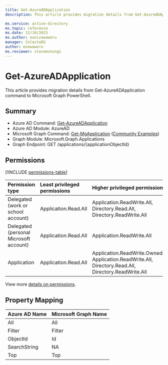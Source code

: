 ```yaml
---
title: Get-AzureADApplication
description: This article provides migration details from Get-AzureADApplication command to Microsoft Graph PowerShell.

ms.service: active-directory
ms.topic: reference
ms.date: 12/10/2023
ms.author: eunicewaweru
manager: CelesteDG
author: msewaweru
ms.reviewer: stevemutungi
---
```


# Get-AzureADApplication

This article provides migration details from Get-AzureADApplication command to Microsoft Graph PowerShell.

## Summary

+ Azure AD Command: [Get-AzureADApplication](/powershell/module/azuread/get-azureadapplication)
+ Azure AD Module: AzureAD
+ Microsoft Graph Command: [Get-MgApplication](/powershell/module/microsoft.graph.applications/get-mgapplication) ([Community Examples](https://github.com/orgs/msgraph/discussions?discussions_q=Get-MgApplication))
+ Graph Module: Microsoft.Graph.Applications
+ Graph Endpoint:  GET /applications/{applicationObjectId}

## Permissions

[!INCLUDE [permissions-table](~/../microsoft-graph/api-reference/v1.0/includes/permissions/user-get-permissions.md)]

|Permission type|Least privileged permissions|Higher privileged permissions|
|:---|:---|:---|
|Delegated (work or school account)|Application.Read.All|Application.ReadWrite.All, Directory.Read.All, Directory.ReadWrite.All|
|Delegated (personal Microsoft account)|Application.Read.All|Application.ReadWrite.All|
|Application|Application.Read.All|Application.ReadWrite.OwnedBy, Application.ReadWrite.All, Directory.Read.All, Directory.ReadWrite.All|

View more [details on permissions](/graph/api/application-get#permissions).

## Property Mapping

|Azure AD Name|Microsoft Graph Name|
|---|---|
|All|All|
|Filter|Filter|
|ObjectId|Id|
|SearchString|NA|
|Top|Top|